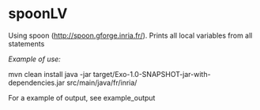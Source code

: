 spoonLV
=======

Using spoon (http://spoon.gforge.inria.fr/). Prints all local variables from all statements

*Example of use:*

mvn clean install
java -jar target/Exo-1.0-SNAPSHOT-jar-with-dependencies.jar src/main/java/fr/inria/

For a example of output, see example_output

